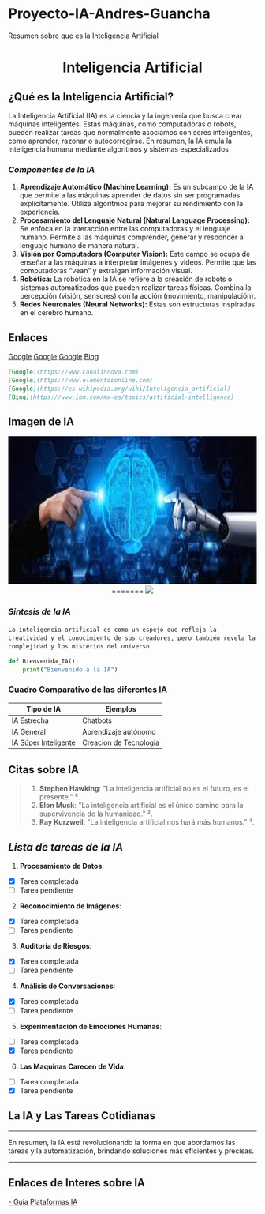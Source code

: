 
# Proyecto-IA-Andres-Guancha
Resumen sobre que es la Inteligencia Artificial
<h1 align="center">Inteligencia Artificial</h1>

## ¿Qué es la Inteligencia Artificial?

La Inteligencia Artificial (IA) es la ciencia y la ingeniería que busca crear máquinas inteligentes. Estas máquinas, como computadoras o robots, pueden realizar tareas que normalmente asociamos con seres inteligentes, como aprender, razonar o autocorregirse. En resumen, la IA emula la inteligencia humana mediante algoritmos y sistemas especializados

### ***Componentes de la IA***

 1.	**Aprendizaje Automático (Machine Learning):** Es un subcampo de la IA que permite a las máquinas aprender de datos sin ser programadas explícitamente. Utiliza algoritmos para mejorar su rendimiento con la experiencia.
2.	**Procesamiento del Lenguaje Natural (Natural Language Processing):** Se enfoca en la interacción entre las computadoras y el lenguaje humano. Permite a las máquinas comprender, generar y responder al lenguaje humano de manera natural.
3.	**Visión por Computadora (Computer Vision):** Este campo se ocupa de enseñar a las máquinas a interpretar imágenes y videos. Permite que las computadoras “vean” y extraigan información visual.
4.	**Robótica:** La robótica en la IA se refiere a la creación de robots o sistemas automatizados que pueden realizar tareas físicas. Combina la percepción (visión, sensores) con la acción (movimiento, manipulación).
5.	**Redes Neuronales (Neural Networks):** Estas son estructuras inspiradas en el cerebro humano.


## Enlaces

[Google](https://www.canalinnova.com)
[Google](https://www.elementosonline.com)
[Google](https://es.wikipedia.org/wiki/Inteligencia_artificia)
[Bing](https://www.ibm.com/mx-es/topics/artificial-intelligence)

```markdown
[Google](https://www.canalinnova.com)
[Google](https://www.elementosonline.com)
[Google](https://es.wikipedia.org/wiki/Inteligencia_artificial)
[Bing](https://www.ibm.com/mx-es/topics/artificial-intelligence)
```
## **Imagen de IA**

<p align="center">
<img src="./Imagenes/Imagen.jpg" height="300">                        
=======
<img src="./Imagenes/Imagen.jpeg" height="300">                        
</p>

### ***Sintesis de la IA*** 
`La inteligencia artificial es como un espejo que refleja la creatividad y el conocimiento de sus creadores, pero también revela la complejidad y los misterios del universo`

```python
def Bienvenida_IA():
    print("Bienvenido a la IA")
```
### **Cuadro Comparativo de las diferentes IA**

| Tipo de IA          |      Ejemplos          | 
|---------------------|------------------------|
| IA Estrecha          |      Chatbots          |
| IA General           |   Aprendizaje autónomo           |
|IA Súper Inteligente          | Creacion de Tecnologia   | 


## Citas sobre IA
>1. **Stephen Hawking**: "La inteligencia artificial no es el futuro, es el presente." ².
>2. **Elon Musk**: "La inteligencia artificial es el único camino para la supervivencia de la humanidad." ².
>3. **Ray Kurzweil**: "La inteligencia artificial nos hará más humanos." ².

## ***Lista de tareas de la IA***
1. **Procesamiento de Datos**: 
- [x] Tarea completada
- [ ] Tarea pendiente
2. **Reconocimiento de Imágenes**:  
- [x] Tarea completada
- [ ] Tarea pendiente
3. **Auditoría de Riesgos**:  
- [x] Tarea completada
- [ ] Tarea pendiente
4. **Análisis de Conversaciones**:   
- [x] Tarea completada
- [ ] Tarea pendiente
 5. **Experimentación de Emociones Humanas**: 
- [ ] Tarea completada
- [x] Tarea pendiente
 6. **Las Maquinas Carecen de Vida**:       
- [ ] Tarea completada
- [x] Tarea pendiente

## **La IA y Las Tareas Cotidianas**   
---
En resumen, la IA está revolucionando la forma en que abordamos las tareas y la automatización, brindando soluciones más eficientes y precisas.
***

## Enlaces de Interes sobre IA

<a href="https://hashdork.com/es/plataformas-de-gesti%C3%B3n-de-tareas-de-IA/." target="_blank">- Guía Plataformas IA</a>
